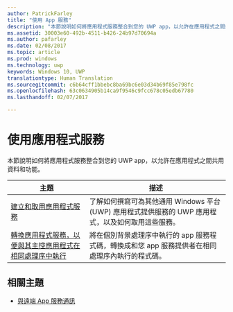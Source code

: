 ```yaml
---
author: PatrickFarley
title: "使用 App 服務"
description: "本節說明如何將應用程式服務整合到您的 UWP app，以允許在應用程式之間共用資料和功能。"
ms.assetid: 30003e60-492b-4511-b426-24b97d70694a
ms.author: pafarley
ms.date: 02/08/2017
ms.topic: article
ms.prod: windows
ms.technology: uwp
keywords: Windows 10, UWP
translationtype: Human Translation
ms.sourcegitcommit: c6b64cff1bbebc8ba69bc6e03d34b69f85e798fc
ms.openlocfilehash: 63c0634905b14ca9f9546c9fcc678c05edb67780
ms.lasthandoff: 02/07/2017

---
```


# <a name="use-app-services"></a>使用應用程式服務

本節說明如何將應用程式服務整合到您的 UWP app，以允許在應用程式之間共用資料和功能。

| 主題 | 描述 |
|-------|-------------|
| [建立和取用應用程式服務](how-to-create-and-consume-an-app-service.md) | 了解如何撰寫可為其他通用 Windows 平台 (UWP) 應用程式提供服務的 UWP 應用程式，以及如何取用這些服務。 |
| [轉換應用程式服務，以便與其主控應用程式在相同處理序中執行](convert-app-service-in-process.md) | 將在個別背景處理序中執行的 app 服務程式碼，轉換成和您 app 服務提供者在相同處理序內執行的程式碼。 |

## <a name="related-topics"></a>相關主題
* [與遠端 App 服務通訊](communicate-with-a-remote-app-service.md)
